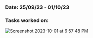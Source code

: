 ### Date: 25/09/23 - 01/10/23

### Tasks worked on:
![Screenshot 2023-10-01 at 6 57 48 PM](https://github.com/COSC-499-W2023/year-long-project-team-16/assets/71796408/678a8d8f-d8d1-4651-87e6-9dba375060c7)
